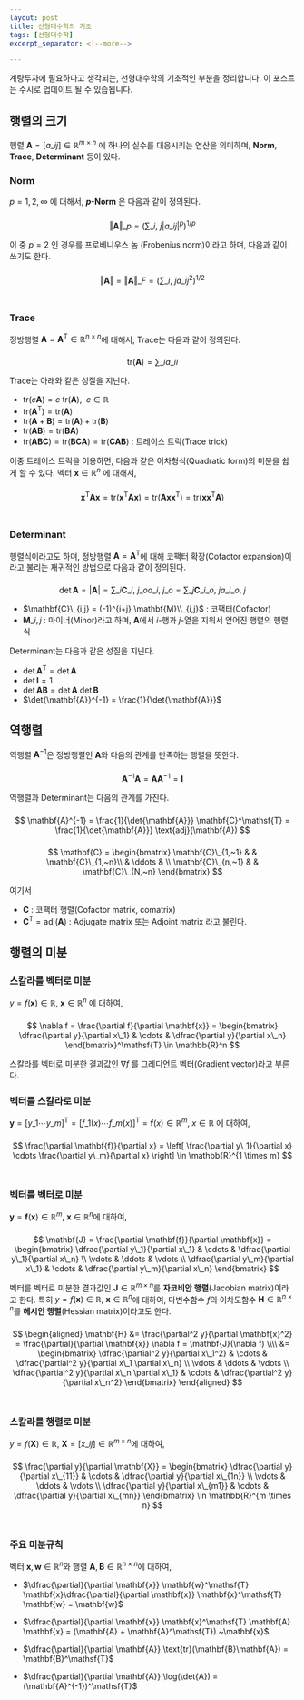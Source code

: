```yaml
---
layout: post
title: 선형대수학의 기초
tags: [선형대수학]
excerpt_separator: <!--more-->

---
```


계량투자에 필요하다고 생각되는, 선형대수학의 기초적인 부분을 정리합니다. 이 포스트는 수시로 업데이트 될 수 있습됩니다. 
<!--more-->



## 행렬의 크기

행렬 <math>$\mathbf{A} = [a\_{ij}] \in \mathbb{R}^{m \times n}$</math> 에 하나의 실수를 대응시키는 연산을 의미하며, **Norm**, **Trace**, **Determinant** 등이 있다. 
<br/>

### Norm

<math>$p = 1, 2, \infty$</math> 에 대해서, **<math>$p$</math>-Norm** 은 다음과 같이 정의된다. 

<math>$$
\Vert \mathbf{A} \Vert\_p = \left( \sum\_{i,~j} |a\_{ij} |^p \right)^{1/p} 
$$</math>

이 중 <math>$p = 2$</math> 인 경우를 프로베니우스 놈 (Frobenius norm)이라고 하며, 다음과 같이 쓰기도 한다. 

<math>$$
\Vert \mathbf{A} \Vert = \Vert \mathbf{A} \Vert\_F = \left( \sum\_{i,~j} a\_{ij}^2 \right)^{1/2}
$$</math>
<br/>

### Trace

정방행렬 <math>$\mathbf{A} = \mathbf{A}^\mathsf{T} \in \mathbb{R}^{n \times n}$</math>에 대해서, Trace는 다음과 같이 정의된다. 

<math>$$
\text{tr}(\mathbf{A}) = \sum\_i {a\_{ii}}
$$</math>

Trace는 아래와 같은 성질을 지닌다. 

* <math>$\text{tr}(c\mathbf{A}) = c ~ \text{tr}(\mathbf{A}), ~~c \in \mathbb{R}$</math>
* <math>$\text{tr}(\mathbf{A}^\mathsf{T}) = \text{tr}(\mathbf{A})$</math>
* <math>$\text{tr}(\mathbf{A} + \mathbf{B}) = \text{tr}(\mathbf{A}) + \text{tr}(\mathbf{B})$</math>
* <math>$\text{tr}(\mathbf{A}\mathbf{B}) = \text{tr}(\mathbf{B}\mathbf{A})$</math>
* <math>$\text{tr}(\mathbf{A}\mathbf{B}\mathbf{C}) = \text{tr}(\mathbf{B}\mathbf{C}\mathbf{A}) = \text{tr}(\mathbf{C}\mathbf{A}\mathbf{B})$</math> : 트레이스 트릭(Trace trick)

이중 트레이스 트릭을 이용하면, 다음과 같은 이차형식(Quadratic form)의 미분을 쉽게 할 수 있다. 벡터 <math>$\mathbf{x} \in \mathbb{R}^n$</math> 에 대해서, 

<math>$$
\mathbf{x}^\mathsf{T} \mathbf{A} \mathbf{x} = \text{tr}(\mathbf{x}^\mathsf{T} \mathbf{A} \mathbf{x}) = \text{tr}(\mathbf{A} \mathbf{x} \mathbf{x}^\mathsf{T}) = \text{tr}(\mathbf{x} \mathbf{x}^\mathsf{T} \mathbf{A})
$$</math>
<br/>

### Determinant

행렬식이라고도 하며, 정방행렬 <math>$\mathbf{A} = \mathbf{A}^\mathsf{T}$</math>에 대해 코팩터 확장(Cofactor expansion)이라고 불리는 재귀적인 방법으로 다음과 같이 정의된다. 

<math>$$
\det{\mathbf{A}} = |\mathbf{A}| = \sum\_i \mathbf{C}\_{i, ~j\_o} a\_{i,~j\_o} = \sum\_j  \mathbf{C}\_{i\_o, ~j} a\_{i\_o,~j}
$$</math>

* <math>$\mathbf{C}\_{i,j} = (-1)^{i+j} \mathbf{M}\\_{i,j}$</math> : 코팩터(Cofactor)
* <math>$\mathbf{M}\_{i,j}$</math> : 마이너(Minor)라고 하며, <math>$\mathbf{A}$</math>에서 <math>$i$</math>-행과 <math>$j$</math>-열을 지워서 얻어진 행렬의 행렬식

Determinant는 다음과 같은 성질을 지닌다. 

* <math>$\det{\mathbf{A}}^\mathsf{T} = \det{\mathbf{A}}$</math>
* <math>$\det{\mathbf{I}} = 1$</math>
* <math>$\det{\mathbf{A}\mathbf{B}} = \det{\mathbf{A}} ~ \det{\mathbf{B}}$</math>
* <math>$\det{\mathbf{A}}^{-1} = \frac{1}{\det{\mathbf{A}}}$</math>



## 역행렬

역행렬 <math>$\mathbf{A}^{-1}$</math>은 정방행렬인 <math>$\mathbf{A}$</math>와 다음의 관계를 만족하는 행렬을 뜻한다.

<math>$$
\mathbf{A}^{-1} \mathbf{A} = \mathbf{A} \mathbf{A}^{-1} = \mathbf{I} 
$$</math>

역행렬과 Determinant는 다음의 관계를 가진다. 


<math>$$
\mathbf{A}^{-1} = \frac{1}{\det{\mathbf{A}}} \mathbf{C}^\mathsf{T} = \frac{1}{\det{\mathbf{A}}} \text{adj}(\mathbf{A})
$$</math>

<math>$$
\mathbf{C} = 
\begin{bmatrix}
\mathbf{C}\_{1,~1} & & \mathbf{C}\_{1,~n}\\
& \ddots & \\
\mathbf{C}\_{n,~1} & & \mathbf{C}\_{N,~n}
\end{bmatrix}
$$</math>

여기서 

* <math>$\mathbf{C}$</math> : 코팩터 행렬(Cofactor matrix, comatrix)
* <math>$\mathbf{C}^\mathsf{T} = \text{adj}(\mathbf{A})$</math> : Adjugate matrix 또는 Adjoint matrix 라고 불린다. 



## 행렬의 미분


### 스칼라를 벡터로 미분

<math>$y = f(\mathbf{x}) \in \mathbb{R}, ~ \mathbf{x} \in \mathbb{R}^n$</math> 에 대하여, 

<math>$$
\nabla f = \frac{\partial f}{\partial \mathbf{x}} = 
\begin{bmatrix}
\dfrac{\partial y}{\partial x\_1} & \cdots & \dfrac{\partial y}{\partial x\_n}
\end{bmatrix}^\mathsf{T} \in \mathbb{R}^n
$$</math>

스칼라를 벡터로 미분한 결과값인 <math>$\nabla f$</math> 를 그레디언트 벡터(Gradient vector)라고 부른다. 
<br/>

### 벡터를 스칼라로 미분

<math>$\mathbf{y} = [y\_1 \cdots y\_m]^\mathsf{T} = [f\_1(x) \cdots f\_m(x)]^\mathsf{T} = \mathbf{f}(x) \in \mathbb{R}^m$</math>,  <math>$x \in \mathbb{R}$</math> 에 대하여,


<math>$$
\frac{\partial \mathbf{f}}{\partial x} = \left[ \frac{\partial y\_1}{\partial x} \cdots \frac{\partial y\_m}{\partial x} \right] \in \mathbb{R}^{1 \times m}
$$</math>
<br/>

### 벡터를 벡터로 미분

<math>$\mathbf{y} = \mathbf{f}(\mathbf{x}) \in \mathbb{R}^m, ~ \mathbf{x} \in \mathbb{R}^n$</math>에 대하여, 


<math>$$
\mathbf{J} = \frac{\partial \mathbf{f}}{\partial \mathbf{x}} = 
\begin{bmatrix}
\dfrac{\partial y\_1}{\partial x\_1} & \cdots & \dfrac{\partial y\_1}{\partial x\_n} \\
\vdots & \ddots & \vdots \\
\dfrac{\partial y\_m}{\partial x\_1} & \cdots & \dfrac{\partial y\_m}{\partial x\_n}
\end{bmatrix}
$$</math>

벡터를 벡터로 미분한 결과값인 <math>$\mathbf{J} \in \mathbb{R}^{m \times n}$</math>를 **자코비안 행렬**(Jacobian matrix)이라고 한다. 특히 <math>$y = f(\mathbf{x}) \in \mathbb{R}, ~ \mathbf{x} \in \mathbb{R}^n$</math>에 대하여, 다변수함수 <math>$f$</math>의 이차도함수 <math>$\mathbf{H} \in \mathbb{R}^{n \times n}$</math>를 **헤시안 행렬**(Hessian matrix)이라고도 한다. 


<math>$$
\begin{aligned}
\mathbf{H} 
&= \frac{\partial^2 y}{\partial \mathbf{x}^2} = 
\frac{\partial}{\partial \mathbf{x}} \nabla f = \mathbf{J}(\nabla f) \\\\
&= \begin{bmatrix}
\dfrac{\partial^2 y}{\partial x\_1^2} & \cdots & \dfrac{\partial^2 y}{\partial x\_1 \partial x\_n} \\
\vdots & \ddots & \vdots \\
\dfrac{\partial^2 y}{\partial x\_n \partial x\_1} & \cdots & \dfrac{\partial^2 y}{\partial x\_n^2} 
\end{bmatrix} 
\end{aligned} 
$$</math>
<br/>

### 스칼라를 행렬로 미분

<math>$y = f(\mathbf{X}) \in \mathbb{R}, ~ \mathbf{X} = [x\_{ij}] \in \mathbb{R}^{m \times n}$</math>에 대하여, 

<math>$$
\frac{\partial y}{\partial \mathbf{X}} = 
\begin{bmatrix}
\dfrac{\partial y}{\partial x\_{11}} & \cdots & \dfrac{\partial y}{\partial x\_{1n}} \\
\vdots & \ddots & \vdots \\
\dfrac{\partial y}{\partial x\_{m1}} & \cdots & \dfrac{\partial y}{\partial x\_{mn}} 
\end{bmatrix} \in \mathbb{R}^{m \times n}
$$</math>
<br/>

### 주요 미분규칙

벡터 <math>$\mathbf{x}, \mathbf{w} \in \mathbb{R}^n$</math>와 행렬 <math>$\mathbf{A}, \mathbf{B} \in \mathbb{R}^{n \times n}$</math>에 대하여, 

* <math>$\dfrac{\partial}{\partial \mathbf{x}} \mathbf{w}^\mathsf{T} \mathbf{x}\dfrac{\partial}{\partial \mathbf{x}} \mathbf{x}^\mathsf{T} \mathbf{w} = \mathbf{w}$</math>

* <math>$\dfrac{\partial}{\partial \mathbf{x}} \mathbf{x}^\mathsf{T} \mathbf{A} \mathbf{x} = (\mathbf{A} + \mathbf{A}^\mathsf{T}) ~\mathbf{x}$</math>

* <math>$\dfrac{\partial}{\partial \mathbf{A}} \text{tr}(\mathbf{B}\mathbf{A}) = \mathbf{B}^\mathsf{T}$</math>

* <math>$\dfrac{\partial}{\partial \mathbf{A}} \log(\det{A}) = (\mathbf{A}^{-1})^\mathsf{T}$</math>









